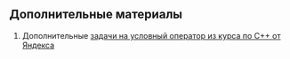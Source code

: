 ## Дополнительные материалы

1. Дополнительные [задачи на условный оператор из курса по С++ от Яндекса](https://stepik.org/lesson/13022/step/3)